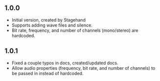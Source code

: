 ## 1.0.0

- Initial version, created by Stagehand
- Supports adding wave files and silence.
- Bit rate, frequency, and number of channels (mono/stereo) are hardcoded.

## 1.0.1

- Fixed a couple typos in docs, created/updated docs.
- Allow audio properties (frequency, bit rate, and number of channels) to be passed in instead of hardcoded.